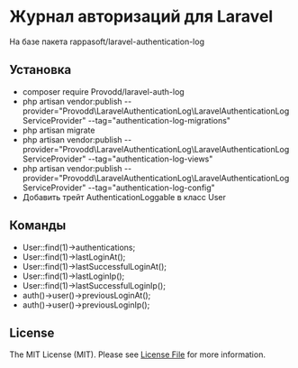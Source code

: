# Журнал авторизаций для Laravel

На базе пакета rappasoft/laravel-authentication-log

## Установка
- composer require Provodd/laravel-auth-log
- php artisan vendor:publish --provider="Provodd\LaravelAuthenticationLog\LaravelAuthenticationLogServiceProvider" --tag="authentication-log-migrations"
- php artisan migrate
- php artisan vendor:publish --provider="Provodd\LaravelAuthenticationLog\LaravelAuthenticationLogServiceProvider" --tag="authentication-log-views"
- php artisan vendor:publish --provider="Provodd\LaravelAuthenticationLog\LaravelAuthenticationLogServiceProvider" --tag="authentication-log-config"
- Добавить трейт AuthenticationLoggable в класс User 

## Команды
- User::find(1)->authentications;
- User::find(1)->lastLoginAt();
- User::find(1)->lastSuccessfulLoginAt();
- User::find(1)->lastLoginIp();
- User::find(1)->lastSuccessfulLoginIp();
- auth()->user()->previousLoginAt();
- auth()->user()->previousLoginIp();

## License

The MIT License (MIT). Please see [License File](LICENSE.md) for more information.
